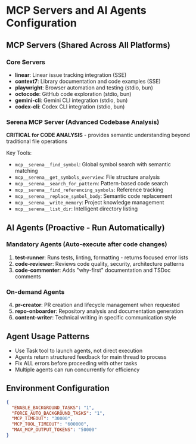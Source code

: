 # MCP Servers and AI Agents Configuration

## MCP Servers (Shared Across All Platforms)

### Core Servers
- **linear**: Linear issue tracking integration (SSE)
- **context7**: Library documentation and code examples (SSE)
- **playwright**: Browser automation and testing (stdio, bun)
- **octocode**: GitHub code exploration (stdio, bun)
- **gemini-cli**: Gemini CLI integration (stdio, bun)
- **codex-cli**: Codex CLI integration (stdio, bun)

### Serena MCP Server (Advanced Codebase Analysis)
**CRITICAL for CODE ANALYSIS** - provides semantic understanding beyond traditional file operations

Key Tools:
- `mcp__serena__find_symbol`: Global symbol search with semantic matching
- `mcp__serena__get_symbols_overview`: File structure analysis  
- `mcp__serena__search_for_pattern`: Pattern-based code search
- `mcp__serena__find_referencing_symbols`: Reference tracking
- `mcp__serena__replace_symbol_body`: Semantic code replacement
- `mcp__serena__write_memory`: Project knowledge management
- `mcp__serena__list_dir`: Intelligent directory listing

## AI Agents (Proactive - Run Automatically)

### Mandatory Agents (Auto-execute after code changes)
1. **test-runner**: Runs tests, linting, formatting - returns focused error lists
2. **code-reviewer**: Reviews code quality, security, architecture patterns
3. **code-commenter**: Adds "why-first" documentation and TSDoc comments

### On-demand Agents
4. **pr-creator**: PR creation and lifecycle management when requested
5. **repo-onboarder**: Repository analysis and documentation generation
6. **content-writer**: Technical writing in specific communication style

## Agent Usage Patterns
- Use Task tool to launch agents, not direct execution
- Agents return structured feedback for main thread to process
- Fix ALL errors before proceeding with other tasks
- Multiple agents can run concurrently for efficiency

## Environment Configuration
```json
{
  "ENABLE_BACKGROUND_TASKS": "1",
  "FORCE_AUTO_BACKGROUND_TASKS": "1", 
  "MCP_TIMEOUT": "30000",
  "MCP_TOOL_TIMEOUT": "600000",
  "MAX_MCP_OUTPUT_TOKENS": "50000"
}
```